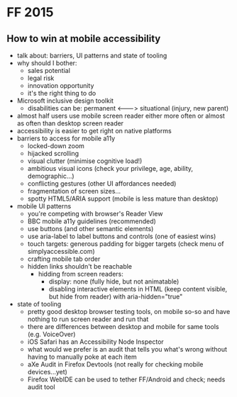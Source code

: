 # FF 2015

## How to win at mobile accessibility
* talk about: barriers, UI patterns and state of tooling
* why should I bother:
	* sales potential
	* legal risk
	* innovation opportunity
	* it's the right thing to do
* Microsoft inclusive design toolkit
	* disabilities can be: permanent <---> situational (injury, new parent)
* almost half users use mobile screen reader either more often or almost as often than desktop screen reader
* accessibility is easier to get right on native platforms
* barriers to access for mobile a11y
	* locked-down zoom
	* hijacked scrolling
	* visual clutter (minimise cognitive load!)
	* ambitious visual icons (check your privilege, age, ability, demographic...)
	* conflicting gestures (other UI affordances needed)
	* fragmentation of screen sizes...
	* spotty HTML5/ARIA support (mobile is less mature than desktop)
* mobile UI patterns
	* you're competing with browser's Reader View
	* BBC mobile a11y guidelines (recommended)
	* use buttons (and other semantic elements)
	* use aria-label to label buttons and controls (one of easiest wins)
	* touch targets: generous padding for bigger targets (check menu of simplyaccessible.com)
	* crafting mobile tab order
	* hidden links shouldn't be reachable
		* hidding from screen readers:
			* display: none (fully hide, but not animatable)
			* disabling interactive elements in HTML (keep content visible, but hide from reader) with aria-hidden="true"
* state of tooling
	* pretty good desktop browser testing tools, on mobile so-so and have nothing to run screen reader and run that
	* there are differences between desktop and mobile for same tools (e.g. VoiceOver)
	* iOS Safari has an Accessibility Node Inspector
	* what would we prefer is an audit that tells you what's wrong without having to manually poke at each item
	* aXe Audit in Firefox Devtools (not really for checking mobile devices...yet)
	* Firefox WebIDE can be used to tether FF/Android and check; needs audit tool


